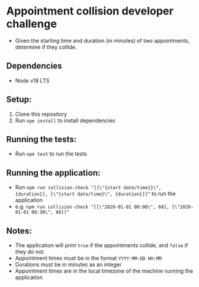 # Appointment collision developer challenge

* Given the starting time and duration (in minutes) of two appointments, determine if they collide.

## Dependencies

* Node v18 LTS

## Setup:

1. Clone this repository
2. Run `npm install` to install dependencies

## Running the tests:

* Run `npm test` to run the tests

## Running the application:

* Run `npm run collision-check "[[\"{start date/time}}\", {duration}], [\"{start date/time}\", {duration}]]"` to run the application
* e.g. `npm run collision-check "[[\"2020-01-01 00:00\", 60], [\"2020-01-01 00:30\", 60]]"`

## Notes:

* The application will print `true` if the appointments collide, and `false` if they do not.
* Appointment times must be in the format `YYYY-MM-DD HH:MM`
* Durations must be in minutes as an integer
* Appointment times are in the local timezone of the machine running the application
